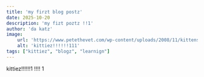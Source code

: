 ```yaml
---
title: 'my firzt blog postz'
date: 2025-10-20
description: 'my fizt poztz !!1'
author: 'da katz'
image:
    url: 'https://www.petethevet.com/wp-content/uploads/2008/11/kittens-890x440.jpg'
    alt: 'kittiez!!!!!!111'
tags: ["kittiez", "blogz", "learnign"]
---
```

kittiez!!!!!!1 !!!! 1